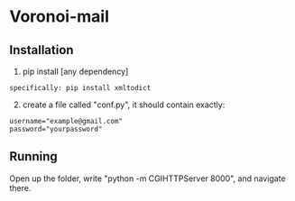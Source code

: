 Voronoi-mail
===========

Installation
--

  1) pip install [any dependency]
  
    specifically: pip install xmltodict

  2) create a file called "conf.py", it should contain exactly:
    
	username="example@gmail.com"
    password="yourpassword"

Running
--

  Open up the folder, write "python -m CGIHTTPServer 8000", and navigate there.

  
